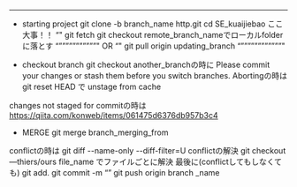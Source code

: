 
-----------------------

- starting project
git clone -b branch_name http.git
cd SE_kuaijiebao ここ大事！！
“"
git fetch
git checkout remote_branch_nameでローカルfolderに落とす
“”””””””””””"
OR
“"
git pull origin updating_branch
“””””””””””””"

- checkout branch
git checkout another_branchの時に
Please commit your changes or stash them before you switch branches.
Abortingの時は
git reset HEAD で unstage from cache

changes not staged for commitの時は
https://qiita.com/konweb/items/061475d6376db957b3c4


- MERGE
git merge branch_merging_from

conflictの時は
git diff --name-only --diff-filter=U
conflictの解決
git checkout —thiers/ours file_name
でファイルごとに解決
最後に(conflictしてもしなくても)
git add.
git commit -m “”
git push origin branch _name
